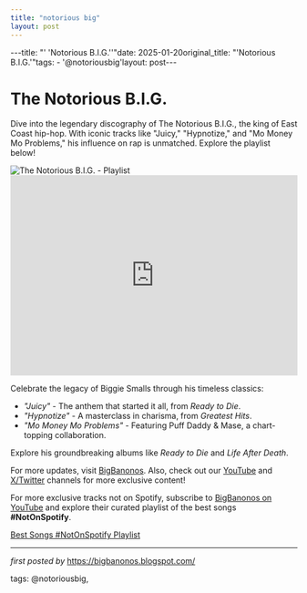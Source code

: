```yaml
---
title: "notorious big"
layout: post
---
```

---title: "' 'Notorious B.I.G.''"date: 2025-01-20original_title: "'Notorious B.I.G.'"tags:  - '@notoriousbig'layout: post---<!-- Title of the Post --><h1 >The Notorious B.I.G.</h1> <!-- Introductory Text --><p >Dive into the legendary discography of The Notorious B.I.G., the king of East Coast hip-hop. With iconic tracks like "Juicy," "Hypnotize," and "Mo Money Mo Problems," his influence on rap is unmatched. Explore the playlist below!</p> <!-- Featured Image --><div > <img src="https://www.rollingstone.com/wp-content/uploads/2022/03/notorious-big-biggie-50-best-songs-2.jpg?w=1600&h=900&crop=1" alt="The Notorious B.I.G. - Playlist" /></div> <!-- Spotify Playlist Embed --><div > <iframe src="https://open.spotify.com/embed/playlist/2uD8HwZs7bDX9ILVMM8S2O?utm_source=generator" width="100%" height="352" frameBorder="0" allowfullscreen="" allow="autoplay; clipboard-write; encrypted-media; fullscreen; picture-in-picture" loading="lazy"></iframe></div> <!-- Song Information --><div > <p>Celebrate the legacy of Biggie Smalls through his timeless classics:</p> <ul > <li><em>"Juicy"</em> - The anthem that started it all, from <em>Ready to Die</em>.</li> <li><em>"Hypnotize"</em> - A masterclass in charisma, from <em>Greatest Hits</em>.</li> <li><em>"Mo Money Mo Problems"</em> - Featuring Puff Daddy & Mase, a chart-topping collaboration.</li> </ul> <p>Explore his groundbreaking albums like <em>Ready to Die</em> and <em>Life After Death</em>.</p></div> <!-- Footer Links --><div > <p>For more updates, visit <a href="https://bigbanonos.blogspot.com/" target="_blank">BigBanonos</a>. Also, check out our <a href="https://www.youtube.com/@BigBanonos" target="_blank">YouTube</a> and <a href="https://x.com/bigbanonos" target="_blank">X/Twitter</a> channels for more exclusive content!</p></div> <!--Subscribe and Playlist Links--><div>    <p>For more exclusive tracks not on Spotify, subscribe to <a href="https://www.youtube.com/@BigBanonos" target="_blank">BigBanonos on YouTube</a> and explore their curated playlist of the best songs <strong>#NotOnSpotify</strong>.</p>    <p><a href="https://www.youtube.com/playlist?list=PLtuNtuTatqI0kFahUCbtbfenC_ET5O_tr" target="_blank">Best Songs #NotOnSpotify Playlist<br /></a></p></div><hr /><p><em>first posted by</em> <a href="https://bigbanonos.blogspot.com/" rel="noopener" target="_new">https://bigbanonos.blogspot.com/</a></p><p>tags: @notoriousbig,</p>